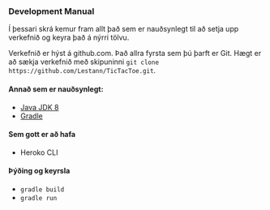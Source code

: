### Development Manual

Í þessari skrá kemur fram allt það sem er nauðsynlegt til að setja upp verkefnið og keyra það á nýrri tölvu.


Verkefnið er hýst á github.com. Það allra fyrsta sem þú þarft er Git. Hægt er að sækja verkefnið með skipuninni `git clone https://github.com/Lestann/TicTacToe.git`.

#### Annað sem er nauðsynlegt: ####
- [Java JDK 8](http://www.oracle.com/technetwork/java/javase/downloads/jdk8-downloads-2133151.html)
- [Gradle](https://gradle.org)
#### Sem gott er að hafa #### 
- Heroko CLI
#### Þýðing og keyrsla #### 
- `gradle build`
- `gradle run`
